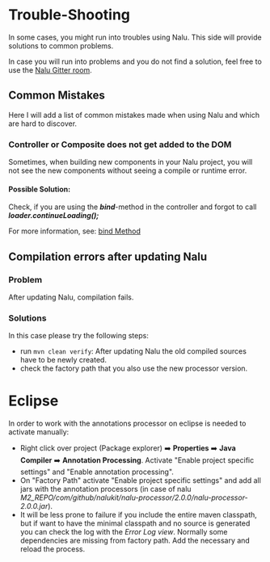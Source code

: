 # Trouble-Shooting
In some cases, you might run into troubles using Nalu. This side will provide solutions to common problems.

In case you will run into problems and you do not find a solution, feel free to use the [Nalu Gitter room](https://gitter.im/Nalukit42/Lobby).

## Common Mistakes
Here I will add a list of common mistakes made when using Nalu and which are hard to discover.

### Controller or Composite does not get added to the DOM
Sometimes, when building new components in your Nalu project, you will not see the new components without seeing a compile or runtime error.

#### Possible Solution:
Check, if you are using the ***bind***-method in the controller and forgot to call ***loader.continueLoading();***

For more information, see: [bind Method](https://github.com/NaluKit/nalu/wiki/14.-Controllers-&-Composites#bind-method-since-v121) 


## Compilation errors after updating Nalu
### Problem
After updating Nalu, compilation fails.
### Solutions
In this case please try the following steps:
* run `mvn clean verify`: After updating Nalu the old compiled sources have to be newly created.
* check the factory path that you also use the new processor version.

# Eclipse

In order to work with the annotations processor on eclipse is needed to activate manually:
- Right click over project (Package explorer) :arrow_right: **Properties** :arrow_right: **Java Compiler** :arrow_right: **Annotation Processing**. Activate "Enable project specific settings" and "Enable annotation processing".
- On "Factory Path" activate "Enable project specific settings" and add all jars with the annotation processors (in case of nalu *M2_REPO/com/github/nalukit/nalu-processor/2.0.0/nalu-processor-2.0.0.jar*).
- It will be less prone to failure if you include the entire maven classpath, but if want to have the minimal classpath and no source is generated you can check the log with the *Error Log view*. Normally some dependencies are missing from factory path. Add the necessary and reload the process.
